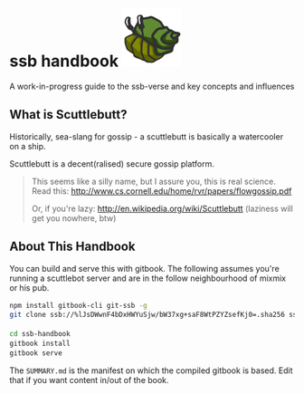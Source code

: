 # ssb handbook ![](assets/hermes.png)

A work-in-progress guide to the ssb-verse and key concepts and influences

## What is Scuttlebutt?

Historically, sea-slang for gossip - a scuttlebutt is basically a watercooler on a ship.

Scuttlebutt is a decent(ralised) secure gossip platform.

> This seems like a silly name, but I assure you, this is real science. Read this: http://www.cs.cornell.edu/home/rvr/papers/flowgossip.pdf
>
> Or, if you're lazy: http://en.wikipedia.org/wiki/Scuttlebutt (laziness will get you nowhere, btw)

## About This Handbook

You can build and serve this with gitbook. The following assumes you're running a scuttlebot server and are in the follow neighbourhood of mixmix or his pub.

```bash
npm install gitbook-cli git-ssb -g
git clone ssb://%lJsDWwnF4bDxHWYuSjw/bW37xg+saF8WtPZYZsefKj0=.sha256 ssb-handbook

cd ssb-handbook
gitbook install
gitbook serve
```

The `SUMMARY.md` is the manifest on which the compiled gitbook is based. Edit that if you want content in/out of the book.

